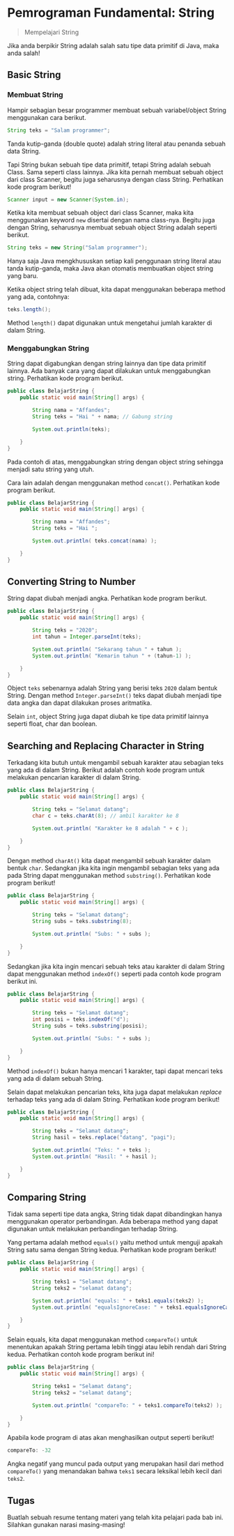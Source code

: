 # Pemrograman Fundamental: String

> Mempelajari String

Jika anda berpikir String adalah salah satu tipe data primitif di Java, maka anda salah! 

## Basic String

### Membuat String

Hampir sebagian besar programmer membuat sebuah variabel/object String menggunakan cara berikut.

```java
String teks = "Salam programmer";
```

Tanda kutip-ganda (double quote) adalah string literal atau penanda sebuah data String. 

Tapi String bukan sebuah tipe data primitif, tetapi String adalah sebuah Class. Sama seperti class lainnya. Jika kita pernah membuat sebuah object dari class Scanner, begitu juga seharusnya dengan class String. Perhatikan kode program berikut!

```java
Scanner input = new Scanner(System.in);
```

Ketika kita membuat sebuah object dari class Scanner, maka kita menggunakan keyword `new` disertai dengan nama class-nya. Begitu juga dengan String, seharusnya membuat sebuah object String adalah seperti berikut.

```java
String teks = new String("Salam programmer");
```

Hanya saja Java mengkhususkan setiap kali penggunaan string literal atau tanda kutip-ganda, maka Java akan otomatis membuatkan object string yang baru.

Ketika object string telah dibuat, kita dapat menggunakan beberapa method yang  ada, contohnya:

```java
teks.length();
```

Method `length()` dapat digunakan untuk mengetahui jumlah karakter di dalam String.

### Menggabungkan String

String dapat digabungkan dengan string lainnya dan tipe data primitif lainnya. Ada banyak cara yang dapat dilakukan untuk menggabungkan string. Perhatikan kode program berikut.

```java
public class BelajarString {
    public static void main(String[] args) {

        String nama = "Affandes";
        String teks = "Hai " + nama; // Gabung string

        System.out.println(teks);

    }
}
```

Pada contoh di atas, menggabungkan string dengan object string sehingga menjadi satu string yang utuh.

Cara lain adalah dengan menggunakan method `concat()`. Perhatikan kode program berikut.

```java
public class BelajarString {
    public static void main(String[] args) {

        String nama = "Affandes";
        String teks = "Hai ";

        System.out.println( teks.concat(nama) );

    }
}
```



## Converting String to Number

String dapat diubah menjadi angka. Perhatikan kode program berikut.

```java
public class BelajarString {
    public static void main(String[] args) {

        String teks = "2020";
        int tahun = Integer.parseInt(teks);

        System.out.println( "Sekarang tahun " + tahun );
        System.out.println( "Kemarin tahun " + (tahun-1) );

    }
}
```

Object `teks` sebenarnya adalah String yang berisi teks `2020` dalam bentuk String. Dengan method `Integer.parseInt()` teks dapat diubah menjadi tipe data angka dan dapat dilakukan proses aritmatika.

Selain `int`, object String juga dapat diubah ke tipe data primitif lainnya seperti float, char dan boolean. 

## Searching and Replacing Character in String

Terkadang kita butuh untuk mengambil sebuah karakter atau sebagian teks yang ada di dalam String. Berikut adalah contoh kode program untuk melakukan pencarian karakter di dalam String.

```java
public class BelajarString {
    public static void main(String[] args) {

        String teks = "Selamat datang";
        char c = teks.charAt(8); // ambil karakter ke 8

        System.out.println( "Karakter ke 8 adalah " + c );

    }
}
```

Dengan method `charAt()` kita dapat mengambil sebuah karakter dalam bentuk `char`. Sedangkan jika kita ingin mengambil sebagian teks yang ada pada String dapat menggunakan method `substring()`. Perhatikan kode program berikut!

```java
public class BelajarString {
    public static void main(String[] args) {

        String teks = "Selamat datang";
        String subs = teks.substring(8);

        System.out.println( "Subs: " + subs );

    }
}
```

Sedangkan jika kita ingin mencari sebuah teks atau karakter di dalam String dapat menggunakan method `indexOf()` seperti pada contoh kode program berikut ini.

```java
public class BelajarString {
    public static void main(String[] args) {

        String teks = "Selamat datang";
        int posisi = teks.indexOf("d");
        String subs = teks.substring(posisi);

        System.out.println( "Subs: " + subs );

    }
}
```

Method `indexOf()` bukan hanya mencari 1 karakter, tapi dapat mencari teks yang ada di dalam sebuah String.

Selain dapat melakukan pencarian teks, kita juga dapat melakukan *replace* terhadap teks yang ada di dalam String. Perhatikan kode program berikut!

```java
public class BelajarString {
    public static void main(String[] args) {

        String teks = "Selamat datang";
        String hasil = teks.replace("datang", "pagi");

        System.out.println( "Teks: " + teks );
        System.out.println( "Hasil: " + hasil );

    }
}
```



## Comparing String

Tidak sama seperti tipe data angka, String tidak dapat dibandingkan hanya menggunakan operator perbandingan. Ada beberapa method yang dapat digunakan untuk melakukan perbandingan terhadap String.

Yang pertama adalah method `equals()` yaitu method untuk menguji apakah String satu sama dengan String kedua. Perhatikan kode program berikut!

```java
public class BelajarString {
    public static void main(String[] args) {

        String teks1 = "Selamat datang";
        String teks2 = "selamat datang";

        System.out.println( "equals: " + teks1.equals(teks2) );
        System.out.println( "equalsIgnoreCase: " + teks1.equalsIgnoreCase(teks2) );

    }
}
```

Selain equals, kita dapat menggunakan method `compareTo()` untuk menentukan apakah String pertama lebih tinggi atau lebih rendah dari String kedua. Perhatikan contoh kode program berikut ini!

```java
public class BelajarString {
    public static void main(String[] args) {

        String teks1 = "Selamat datang";
        String teks2 = "selamat datang";

        System.out.println( "compareTo: " + teks1.compareTo(teks2) );

    }
}
```

Apabila kode program di atas akan menghasilkan output seperti berikut!

```java
compareTo: -32
```

Angka negatif yang muncul pada output yang merupakan hasil dari method `compareTo()` yang menandakan bahwa `teks1` secara leksikal lebih kecil dari `teks2`.

## Tugas

Buatlah sebuah resume tentang materi yang telah kita pelajari pada bab ini. Silahkan gunakan narasi masing-masing!